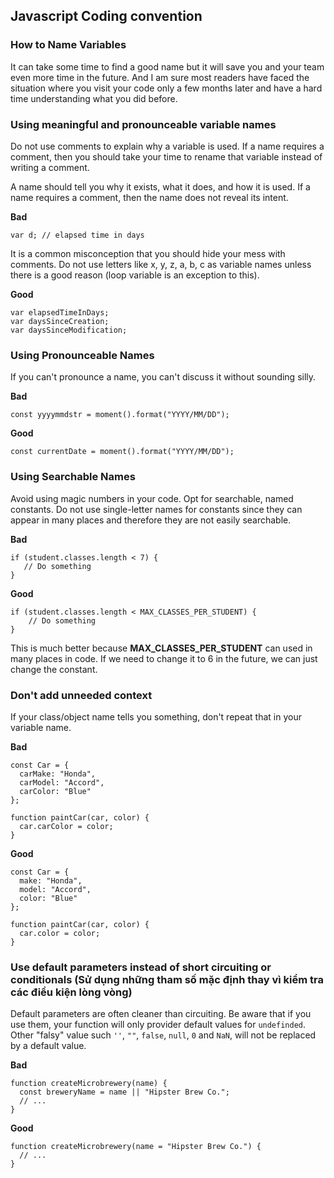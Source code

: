 ## Javascript Coding convention

### How to Name Variables

It can take some time to find a good name but it will save you and your team even more time in the future. And I am sure most readers have faced the situation where you visit your code only a few months later and have a hard time understanding what you did before.

### Using meaningful and pronounceable variable names

Do not use comments to explain why a variable is used. If a name requires a comment, then you should take your time to rename that variable instead of writing a comment.

A name should tell you why it exists, what it does, and how it is used. If a name requires a comment, then the name does not reveal its intent.

**Bad**

```
var d; // elapsed time in days
```

It is a common misconception that you should hide your mess with comments. Do not use letters like x, y, z, a, b, c as variable names unless there is a good reason (loop variable is an exception to this).

**Good**

```
var elapsedTimeInDays;
var daysSinceCreation;
var daysSinceModification;
```

### Using Pronounceable Names

If you can't pronounce a name, you can't discuss it without sounding silly.

**Bad**

```
const yyyymmdstr = moment().format("YYYY/MM/DD");
```

**Good**

```
const currentDate = moment().format("YYYY/MM/DD");
```

### Using Searchable Names

Avoid using magic numbers in your code. Opt for searchable, named constants. Do not use single-letter names for constants since they can appear in many places and therefore they are not easily searchable.

**Bad**

```
if (student.classes.length < 7) {
   // Do something
}
```

**Good**

```
if (student.classes.length < MAX_CLASSES_PER_STUDENT) {
    // Do something
}
```

This is much better because **MAX_CLASSES_PER_STUDENT** can used in many places in code. If we need to change it to 6 in the future, we can just change the constant.

### Don't add unneeded context

If your class/object name tells you something, don't repeat that in your variable name.

**Bad**

```
const Car = {
  carMake: "Honda",
  carModel: "Accord",
  carColor: "Blue"
};

function paintCar(car, color) {
  car.carColor = color;
}
```

**Good**

```
const Car = {
  make: "Honda",
  model: "Accord",
  color: "Blue"
};

function paintCar(car, color) {
  car.color = color;
}
```

### Use default parameters instead of short circuiting or conditionals (Sử dụng những tham số mặc định thay vì kiểm tra các điều kiện lòng vòng)

Default parameters are often cleaner than circuiting. Be aware that if you use them, your function will only provider default values for `undefinded`. Other "falsy" value such `''`, `""`, `false`, `null`, `0` and `NaN`, will not be replaced by a default value.

**Bad**

```
function createMicrobrewery(name) {
  const breweryName = name || "Hipster Brew Co.";
  // ...
}
```

**Good**

```
function createMicrobrewery(name = "Hipster Brew Co.") {
  // ...
}
```
